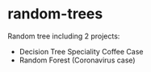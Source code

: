 # random-trees
Random tree including 2 projects: 
- Decision Tree Speciality Coffee Case
- Random Forest (Coronavirus case)
